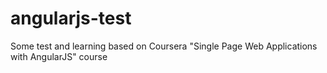 # angularjs-test
Some test and learning based on Coursera "Single Page Web Applications with AngularJS" course

